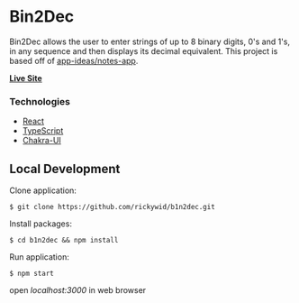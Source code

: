 # Bin2Dec

Bin2Dec allows the user to enter strings of up to 8 binary digits, 0's and 1's, in any sequence and then displays its decimal equivalent. This project is based off of [app-ideas/notes-app](https://github.com/florinpop17/app-ideas/blob/master/Projects/1-Beginner/Notes-App.md).

**[Live Site](https://rickywid.github.io/b1n2dec/)**

### Technologies
- [React](https://reactjs.org/)
- [TypeScript](https://www.typescriptlang.org/)
- [Chakra-UI](https://chakra-ui.com/)

## Local Development

Clone application:

`$ git clone https://github.com/rickywid/b1n2dec.git`

Install packages:

`$ cd b1n2dec && npm install`

Run application:

`$ npm start`

open *localhost:3000* in web browser
